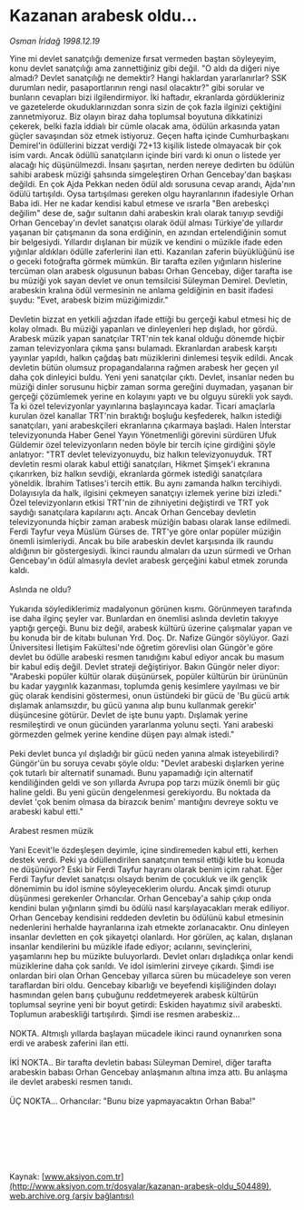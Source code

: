 # Kazanan arabesk oldu...

*Osman İridağ 1998.12.19*

<div class="pNewsDetailMainContent" itemprop="articleBody">
 Yine mi devlet sanatçılığı demenize fırsat vermeden baştan söyleyeyim, konu devlet sanatçılığı ama zannettiğiniz gibi değil. "O aldı da diğeri niye almadı? Devlet sanatçılığı ne demektir? Hangi haklardan yararlanırlar? SSK durumları nedir, pasaportlarının rengi nasıl olacaktır?" gibi sorular ve bunların cevapları bizi ilgilendirmiyor. İki haftadır, ekranlarda gördükleriniz ve gazetelerde okuduklarınızdan sonra sizin de çok fazla ilginizi çektiğini zannetmiyoruz. Biz olayın biraz daha toplumsal boyutuna dikkatinizi çekerek, belki fazla iddialı bir cümle olacak ama, ödülün arkasında yatan güçler savaşından söz etmek istiyoruz. Geçen hafta içinde Cumhurbaşkanı Demirel'in ödüllerini bizzat verdiği 72+13 kişilik listede olmayacak bir çok isim vardı. Ancak ödüllü sanatçıların içinde biri vardı ki onun o listede yer alacağı hiç düşünülmezdi. İnsanı şaşırtan, nerden nereye dedirten bu ödülün sahibi arabesk müziği şahsında simgeleştiren Orhan Gencebay'dan başkası değildi. En çok Ajda Pekkan neden ödül aldı sorusuna cevap arandı, Ajda'nın ödülü tartışıldı. Oysa tartışılması gereken olgu hayranlarının ifadesiyle Orhan Baba idi. Her ne kadar kendisi kabul etmese ve ısrarla "Ben arebeskçi değilim" dese de, sağır sultanın dahi arabeskin kralı olarak tanıyıp sevdiği Orhan Gencebay'ın devlet sanatçısı olarak ödül alması Türkiye'de yıllardır yaşanan bir çatışmanın da sona erdiğinin, en azından ertelendiğinin somut bir belgesiydi. Yıllardır dışlanan bir müzik ve kendini o müzikle ifade eden yığınlar aldıkları ödülle zaferlerini ilan etti. Kazanılan zaferin büyüklüğünü ise o geceki fotoğrafta görmek mümkün. Bir tarafta ezilen yığınların hislerine tercüman olan arabesk olgusunun babası Orhan Gencebay, diğer tarafta ise bu müziği yok sayan devlet ve onun temsilcisi Süleyman Demirel. Devletin, arabeskin kralına ödül vermesinin ne anlama geldiğinin en basit ifadesi şuydu: "Evet, arabesk bizim müziğimizdir."
 <br>
  <br>
   Devletin bizzat en yetkili ağızdan ifade ettiği bu gerçeği kabul etmesi hiç de kolay olmadı. Bu müziği yapanları ve dinleyenleri hep dışladı, hor gördü. Arabesk müzik yapan sanatçılar TRT'nin tek kanal olduğu dönemde hiçbir zaman televizyonlara çıkma şansı bulamadı. Ekranlardan arabesk karşıtı yayınlar yapıldı, halkın çağdaş batı müziklerini dinlemesi teşvik edildi. Ancak devletin bütün olumsuz propagandalarına rağmen arabesk her geçen yıl daha çok dinleyici buldu. Yeni yeni sanatçılar çıktı. Devlet, insanlar neden bu müziği dinler sorusunu hiçbir zaman sorma gereğini duymadan, yaşanan bir gerçeği çözümlemek yerine en kolayını yaptı ve bu olguyu sürekli yok saydı. Ta ki özel televizyonlar yayınlarına başlayıncaya kadar. Ticari amaçlarla kurulan özel kanallar TRT'nin bıraktığı boşluğu keşfederek, halkın istediği sanatçıları, yani arabeskçileri ekranlarına çıkarmaya başladı. Halen İnterstar televizyonunda Haber Genel Yayın Yönetmenliği görevini sürdüren Ufuk Güldemir özel televizyonların neden böyle bir tercih içine girdiğini şöyle anlatıyor: "TRT devlet televizyonuydu, biz halkın televizyonuyduk. TRT devletin resmi olarak kabul ettiği sanatçıları, Hikmet Şimşek'i ekranına çıkarırken, biz halkın sevdiği, ekranlarda görmek istediği sanatçılara yöneldik. İbrahim Tatlıses'i tercih ettik. Bu aynı zamanda halkın tercihiydi. Dolayısıyla da halk, ilgisini çekmeyen sanatçıyı izlemek yerine bizi izledi." Özel televizyonların etkisi TRT'nin de zihniyetini değiştirdi ve TRT yok saydığı sanatçılara kapılarını açtı. Ancak Orhan Gencebay devletin televizyonunda hiçbir zaman arabesk müziğin babası olarak lanse edilmedi. Ferdi Tayfur veya Müslüm Gürses de. TRT'ye göre onlar popüler müziğin önemli isimleriydi. Ancak bu bile arabeskin devlet karşısında ilk raundu aldığının bir göstergesiydi. İkinci raundu almaları da uzun sürmedi ve Orhan Gencebay'ın ödül almasıyla devlet arabesk gerçeğini kabul etmek zorunda kaldı.
   <br>
    <br>
     Aslında ne oldu?
     <br>
      <br>
       Yukarıda söylediklerimiz madalyonun görünen kısmı. Görünmeyen tarafında ise daha ilginç şeyler var. Bunlardan en önemlisi aslında devletin takıyye yaptığı gerçeği. Bunu biz değil, arabesk kültürü üzerine çalışmalar yapan ve bu konuda bir de kitabı bulunan Yrd. Doç. Dr. Nafize Güngör söylüyor. Gazi Üniversitesi İletişim Fakültesi'nde öğretim görevlisi olan Güngör'e göre devlet bu ödülle arabeski resmen tanıdığını kabul ediyor ancak bu masum bir kabul ediş değil. Devlet strateji değiştiriyor. Bakın Güngör neler diyor: "Arabeski popüler kültür olarak düşünürsek, popüler kültürün bir ürününün bu kadar yaygınlık kazanması, toplumda geniş kesimlere yayılması ve bir güç olarak kendisini göstermesi, onun üstündeki bir gücü de 'Bu gücü artık dışlamak anlamsızdır, bu gücü yanına alıp bunu kullanmak gerekir' düşüncesine götürür. Devlet de işte bunu yaptı. Dışlamak yerine resmileştirdi ve onun gücünden yararlanma yolunu seçti. Yani arabeski görmezden gelmek yerine kendine düşen payı almak istedi."
       <br/>
       <br/>
       Peki devlet bunca yıl dışladığı bir gücü neden yanına almak isteyebilirdi? Güngör'ün bu soruya cevabı şöyle oldu: "Devlet arabeski dışlarken yerine çok tutarlı bir alternatif sunamadı. Bunu yapamadığı için alternatif kendiliğinden geldi ve son yıllarda Avrupa pop tarzı müzik önemli bir güç haline geldi. Bu yeni gücün dengelenmesi gerekiyordu. Bu noktada da devlet 'çok benim olmasa da birazcık benim' mantığını devreye soktu ve arabeski kabul etti."
       <br/>
       <br/>
       Arabest resmen müzik
       <br/>
       <br/>
       Yani Ecevit'le özdeşleşen deyimle, içine sindiremeden kabul etti, kerhen destek verdi. Peki ya ödüllendirilen sanatçının temsil ettiği kitle bu konuda ne düşünüyor? Eski bir Ferdi Tayfur hayranı olarak benim içim rahat. Eğer Ferdi Tayfur devlet sanatçısı olsaydı benim de çocukluk ve ilk gençlik dönemimin bu idol ismine söyleyeceklerim olurdu. Ancak şimdi oturup düşünmesi gerekenler Orhancılar. Orhan Gencebay'a sahip çıkıp onda kendini bulan yığınların şimdi bu ödülü nasıl karşılayacakları merak ediliyor. Orhan Gencebay kendisini reddeden devletin bu ödülünü kabul etmesinin nedenlerini herhalde hayranlarına izah etmekte zorlanacaktır. Onu dinleyen insanlar devletten en çok şikayetçi olanlardı. Hor görülen, aç kalan, dışlanan insanlar kendilerini bu müzikle ifade ediyor; acılarını, sevinçlerini, yaşamlarını hep bu müzikte buluyorlardı. Devlet onları dışladıkça onlar kendi müziklerine daha çok sarıldı. Ve idol isimlerini zirveye çıkardı. Şimdi ise onlardan biri olan Orhan Gencebay yıllarca süren bu mücadeleye son veren taraflardan biri oldu. Gencebay kibarlığı ve beyefendi kişiliğinden dolayı hasmından gelen barış çubuğunu reddetmeyerek arabesk kültürün toplumsal seyrine yeni bir boyut getirdi: Eskiden hayatımız sivil arabeskti. Toplumun arabeskliği tartışılırdı. Şimdi ise resmen arabeskiz...
       <br/>
       <br/>
       NOKTA. Altmışlı yıllarda başlayan mücadele ikinci raund oynanırken sona erdi ve arabesk zaferini ilan etti.
       <br/>
       <br/>
       İKİ NOKTA.. Bir tarafta devletin babası Süleyman Demirel, diğer tarafta arabeskin babası Orhan Gencebay anlaşmanın altına imza attı. Bu anlaşma ile devlet arabeski resmen tanıdı.
       <br/>
       <br/>
       ÜÇ NOKTA... Orhancılar: "Bunu bize yapmayacaktın Orhan Baba!"
       <br/>
      </br>
     </br>
    </br>
   </br>
  </br>
 </br>
</div>


Kaynak: [www.aksiyon.com.tr](http://www.aksiyon.com.tr/dosyalar/kazanan-arabesk-oldu_504489), [web.archive.org (arşiv bağlantısı)](http://web.archive.org/web/20150414235434/http://www.aksiyon.com.tr/dosyalar/kazanan-arabesk-oldu_504489)

